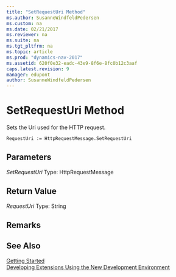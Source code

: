```yaml
---
title: "SetRequestUri Method"
ms.author: SusanneWindfeldPedersen
ms.custom: na
ms.date: 02/21/2017
ms.reviewer: na
ms.suite: na
ms.tgt_pltfrm: na
ms.topic: article
ms.prod: "dynamics-nav-2017"
ms.assetid: 620f0e32-eadc-43e9-8f6e-8fc0b12c3aaf
caps.latest.revision: 9
manager: edupont
author: SusanneWindfeldPedersen
---
```


# SetRequestUri Method
Sets the Uri used for the HTTP request.

```
RequestUri := HttpRequestMessage.SetRequestUri
```
## Parameters
*SetRequestUri*
Type: HttpRequestMessage

## Return Value
*RequestUri*
Type: String

## Remarks

## See Also
[Getting Started](newdev-get-started.md)  
[Developing Extensions Using the New Development Environment](newdev-dev-overview.md)